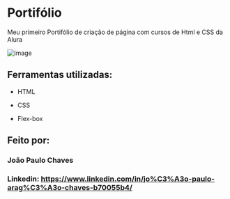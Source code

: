 # Portifólio
Meu primeiro Portifólio de criação de página com cursos de Html e CSS da Alura 

![image](https://user-images.githubusercontent.com/77756047/211304452-220fedf0-f91b-490f-8a65-a60ce860bc5c.png)

## Ferramentas utilizadas:

* HTML

* CSS

* Flex-box

## Feito por:

### João Paulo Chaves

### Linkedin: https://www.linkedin.com/in/jo%C3%A3o-paulo-arag%C3%A3o-chaves-b70055b4/

```



